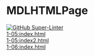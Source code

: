 # MDLHTMLPage
[![GitHub Super-Linter](https://github.com/SHH-ICS/mdl-html-page-amelia-mohr/workflows/Lint%20Code%20Base/badge.svg)](https://github.com/marketplace/actions/super-linter)
<br>
[1-05:index.html](./Unit%201/Unit%201-05/index.html)
<br>
[1-05:index2.html](./Unit%201/Unit%201-05/index2.html)
<br>
[1-06:index.html](./Unit%201/Unit%201-06/index.html)
